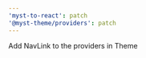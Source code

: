 ```yaml
---
'myst-to-react': patch
'@myst-theme/providers': patch
---
```


Add NavLink to the providers in Theme
